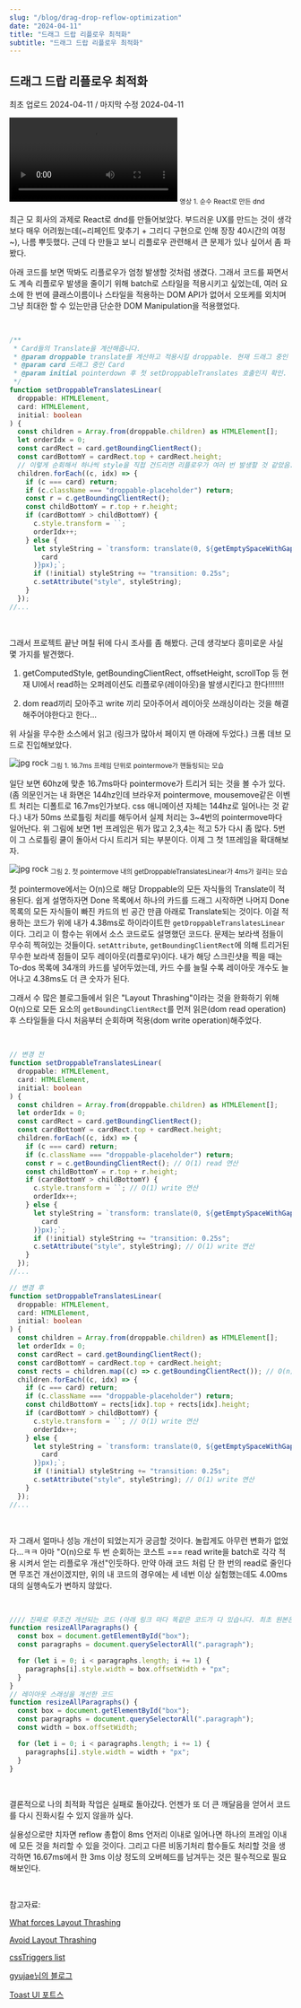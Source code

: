 ```yaml
---
slug: "/blog/drag-drop-reflow-optimization"
date: "2024-04-11"
title: "드래그 드랍 리플로우 최적화"
subtitle: "드래그 드랍 리플로우 최적화"
---
```


## **드래그 드랍 리플로우 최적화**

<p class="text-time">최초 업로드 2024-04-11 / 마지막 수정 2024-04-11</p>

<div class="video-container">
  <video src="https://d1ykeqyorqdego.cloudfront.net/new-assets/dnd-reflow/main-vid.mp4" controls></video>
  <sub class>영상 1. 순수 React로 만든 dnd</sub>
</div>

최근 모 회사의 과제로 React로 dnd를 만들어보았다. 부드러운 UX를 만드는 것이 생각보다 매우 어려웠는데(~리페인트 맞추기 + 그리디 구현으로 인해 장장 40시간의 여정~), 나름 뿌듯했다. 근데 다 만들고 보니 리플로우 관련해서 큰 문제가 있나 싶어서 좀 파봤다.

아래 코드를 보면 딱봐도 리플로우가 엄청 발생할 것처럼 생겼다. 그래서 코드를 짜면서도 계속 리플로우 발생을 줄이기 위해 batch로 스타일을 적용시키고 싶었는데, 여러 요소에 한 번에 클래스이름이나 스타일을 적용하는 DOM API가 없어서 오또케를 외치며 그냥 최대한 할 수 있는만큼 단순한 DOM Manipulation을 적용했었다.

<br/>

```ts
/**
 * Card들의 Translate을 계산해줍니다.
 * @param droppable translate를 계산하고 적용시킬 droppable. 현재 드래그 중인 Card 위치에 있는 droppable입니다.
 * @param card 드래그 중인 Card
 * @param initial pointerdown 후 첫 setDroppableTranslates 호출인지 확인.
 */
function setDroppableTranslatesLinear(
  droppable: HTMLElement,
  card: HTMLElement,
  initial: boolean
) {
  const children = Array.from(droppable.children) as HTMLElement[];
  let orderIdx = 0;
  const cardRect = card.getBoundingClientRect();
  const cardBottomY = cardRect.top + cardRect.height;
  // 이렇게 순회해서 하나씩 style을 직접 건드리면 리플로우가 여러 번 발생할 것 같았음.
  children.forEach((c, idx) => {
    if (c === card) return;
    if (c.className === "droppable-placeholder") return;
    const r = c.getBoundingClientRect();
    const childBottomY = r.top + r.height;
    if (cardBottomY > childBottomY) {
      c.style.transform = ``;
      orderIdx++;
    } else {
      let styleString = `transform: translate(0, ${getEmptySpaceWithGap(
        card
      )}px);`;
      if (!initial) styleString += "transition: 0.25s";
      c.setAttribute("style", styleString);
    }
  });
//...
```

<br/>

그래서 프로젝트 끝난 며칠 뒤에 다시 조사를 좀 해봤다. 근데 생각보다 흥미로운 사실 몇 가지를 발견했다.

1. getComputedStyle, getBoundingClientRect, offsetHeight, scrollTop 등 현재 UI에서 read하는 오퍼레이션도 리플로우(레이아웃)을 발생시킨다고 한다!!!!!!!

2. dom read끼리 모아주고 write 끼리 모아주어서 레이아웃 쓰래싱이라는 것을 해결해주어야한다고 한다...

위 사실을 무수한 소스에서 읽고 (링크가 많아서 페이지 맨 아래에 두었다.) 크롬 데브 모드로 진입해보았다.

<div class="image-container">
  <img class="md-image" src="https://d1ykeqyorqdego.cloudfront.net/new-assets/dnd-reflow/sc1.png" alt="jpg rock"/>
  <sub class>그림 1. 16.7ms 프레임 단위로 pointermove가 핸들링되는 모습</sub>
</div>

일단 보면 60hz에 맞춘 16.7ms마다 pointermove가 트리거 되는 것을 볼 수가 있다. (좀 의문인거는 내 화면은 144hz인데 브라우저 pointermove, mousemove같은 이벤트 처리는 디폴트로 16.7ms인가보다. css 애니메이션 자체는 144hz로 일어나는 것 같다.) 내가 50ms 쓰로틀링 처리를 해두어서 실제 처리는 3~4번의 pointermove마다 일어난다. 위 그림에 보면 1번 프레임은 뭐가 많고 2,3,4는 적고 5가 다시 좀 많다. 5번이 그 스로틀링 쿨이 돌아서 다시 트리거 되는 부분이다. 이제 그 첫 1프레임을 확대해보자.

<div class="image-container">
  <img class="md-image" src="https://d1ykeqyorqdego.cloudfront.net/new-assets/dnd-reflow/sc2.png" alt="jpg rock"/>
  <sub class>그림 2. 첫 pointermove 내의 getDroppableTranslatesLinear가 4ms가 걸리는 모습</sub>
</div>

첫 pointermove에서는 O(n)으로 해당 Droppable의 모든 자식들의 Translate이 적용된다. 쉽게 설명하자면 Done 목록에서 하나의 카드를 드래그 시작하면 나머지 Done 목록의 모든 자식들이 빠진 카드의 빈 공간 만큼 아래로 Translate되는 것이다. 이걸 적용하는 코드가 위에 내가 4.38ms로 하이라이트한 `getDroppableTranslatesLinear`이다. 그리고 이 함수는 위에서 소스 코드로도 설명했던 코드다. 문제는 보라색 점들이 무수히 찍혀있는 것들이다. `setAttribute`, `getBoundingClientRect`에 의해 트리거된 무수한 보라색 점들이 모두 레이아웃(리플로우)이다. 내가 해당 스크린샷을 찍을 때는 To-dos 목록에 34개의 카드를 넣어두었는데, 카드 수를 늘릴 수록 레이아웃 개수도 늘어나고 4.38ms도 더 큰 숫자가 된다.

그래서 수 많은 블로그들에서 읽은 "Layout Thrashing"이라는 것을 완화하기 위해 O(n)으로 모든 요소의 `getBoundingClientRect`를 먼저 읽은(dom read operation) 후 스타일들을 다시 처음부터 순회하며 적용(dom write operation)해주었다.

<br/>

```ts
// 변경 전
function setDroppableTranslatesLinear(
  droppable: HTMLElement,
  card: HTMLElement,
  initial: boolean
) {
  const children = Array.from(droppable.children) as HTMLElement[];
  let orderIdx = 0;
  const cardRect = card.getBoundingClientRect();
  const cardBottomY = cardRect.top + cardRect.height;
  children.forEach((c, idx) => {
    if (c === card) return;
    if (c.className === "droppable-placeholder") return;
    const r = c.getBoundingClientRect(); // O(1) read 연산
    const childBottomY = r.top + r.height;
    if (cardBottomY > childBottomY) {
      c.style.transform = ``; // O(1) write 연산
      orderIdx++;
    } else {
      let styleString = `transform: translate(0, ${getEmptySpaceWithGap(
        card
      )}px);`;
      if (!initial) styleString += "transition: 0.25s";
      c.setAttribute("style", styleString); // O(1) write 연산
    }
  });
//...

// 변경 후
function setDroppableTranslatesLinear(
  droppable: HTMLElement,
  card: HTMLElement,
  initial: boolean
) {
  const children = Array.from(droppable.children) as HTMLElement[];
  let orderIdx = 0;
  const cardRect = card.getBoundingClientRect();
  const cardBottomY = cardRect.top + cardRect.height;
  const rects = children.map((c) => c.getBoundingClientRect()); // O(n) read 연산
  children.forEach((c, idx) => {
    if (c === card) return;
    if (c.className === "droppable-placeholder") return;
    const childBottomY = rects[idx].top + rects[idx].height;
    if (cardBottomY > childBottomY) {
      c.style.transform = ``; // O(1) write 연산
      orderIdx++;
    } else {
      let styleString = `transform: translate(0, ${getEmptySpaceWithGap(
        card
      )}px);`;
      if (!initial) styleString += "transition: 0.25s";
      c.setAttribute("style", styleString); // O(1) write 연산
    }
  });
//...
```

<br/>

자 그래서 얼마나 성능 개선이 되었는지가 궁금할 것이다. 놀랍게도 아무런 변화가 없었다...ㅋㅋ 아마 "O(n)으로 두 번 순회하는 코스트 === read write을 batch로 각각 적용 시켜서 얻는 리플로우 개선"인듯하다. 만약 아래 코드 처럼 단 한 번의 read로 줄인다면 무조건 개선이겠지만, 위의 내 코드의 경우에는 세 네번 이상 실험했는데도 4.00ms 대의 실행속도가 변하지 않았다.

<br/>

```ts
//// 진짜로 무조건 개선되는 코드 (아래 링크 마다 똑같은 코드가 다 있습니다. 최초 원본은 web.dev 사이트인 것으로 추정됨.)
function resizeAllParagraphs() {
  const box = document.getElementById("box");
  const paragraphs = document.querySelectorAll(".paragraph");

  for (let i = 0; i < paragraphs.length; i += 1) {
    paragraphs[i].style.width = box.offsetWidth + "px";
  }
}
// 레이아웃 스래싱을 개선한 코드
function resizeAllParagraphs() {
  const box = document.getElementById("box");
  const paragraphs = document.querySelectorAll(".paragraph");
  const width = box.offsetWidth;

  for (let i = 0; i < paragraphs.length; i += 1) {
    paragraphs[i].style.width = width + "px";
  }
}
```

<br/>

결론적으로 나의 최적화 작업은 실패로 돌아갔다. 언젠가 또 더 큰 깨달음을 얻어서 코드를 다시 진화시킬 수 있지 않을까 싶다.

실용성으로만 치자면 reflow 총합이 8ms 언저리 이내로 일어나면 하나의 프레임 이내에 모든 것을 처리할 수 있을 것이다. 그리고 다른 비동기처리 함수들도 처리할 것을 생각하면 16.67ms에서 한 3ms 이상 정도의 오버헤드를 남겨두는 것은 필수적으로 필요해보인다.

<br/>

참고자료:

[What forces Layout Thrashing](https://gist.github.com/paulirish/5d52fb081b3570c81e3a)

[Avoid Layout Thrashing](https://web.dev/articles/avoid-large-complex-layouts-and-layout-thrashing)

[cssTriggers list](https://csstriggers.com/)

[gyujae님의 블로그](https://velog.io/@nuo/%EC%9B%B9%ED%8E%98%EC%9D%B4%EC%A7%80-%EB%A0%8C%EB%8D%94%EB%A7%81-%EC%B5%9C%EC%A0%81%ED%99%94)

[Toast UI 포트스](https://ui.toast.com/fe-guide/ko_PERFORMANCE)
